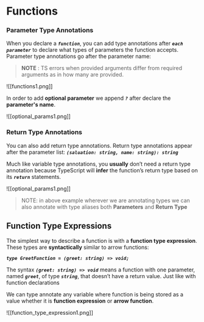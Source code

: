 # **Functions**

### **Parameter Type Annotations**

When you declare a ***`function`***, you can add type annotations after ***`each parameter`*** to declare what types of parameters the function accepts. Parameter type annotations go after the parameter name:

> **NOTE** : TS errors when provided arguments differ from required arguments as in how many are provided.

![[functions1.png]]

In order to add **optional parameter** we append ***`?`*** after declare the **parameter's name**.

![[optional_params1.png]]

### **Return Type Annotations**

You can also add return type annotations. Return type annotations appear after the parameter list:
***`(saluation: string, name: string): string`***

Much like variable type annotations, you **usually** don’t need a return type annotation because TypeScript will **infer** the function’s return type based on its ***`return`*** statements.

![[optional_params1.png]]

> NOTE: in above example wherever we are annotating types we can also annotate with type aliases both **Parameters** and **Return Type**

## **Function Type Expressions**

The simplest way to describe a function is with a **function type expression**. These types are **syntactically** similar to arrow functions:

***`type GreetFunction = (greet: string) => void;`***

The syntax ***`(greet: string) => void`*** means a function with one parameter, named ***`greet`***, of type ***`string`***, that doesn’t have a return value. Just like with function declarations

We can type annotate any variable where function is being stored as a value whether it is **function  expression** or **arrow function**.

![[function_type_expression1.png]]
